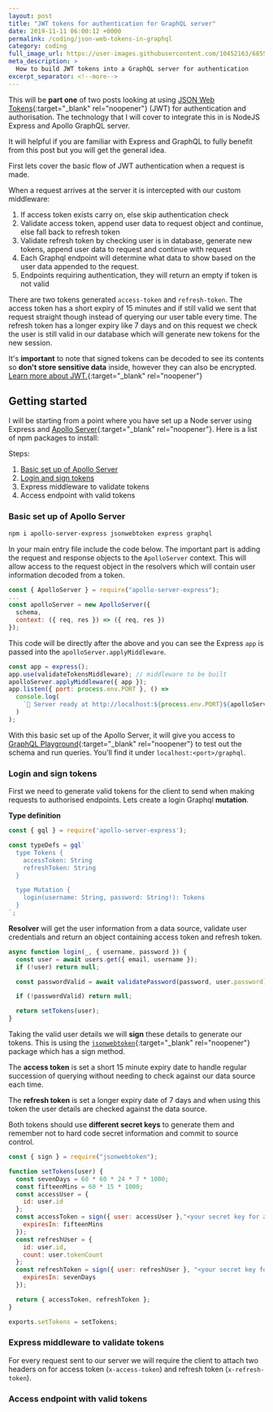 ```yaml
---
layout: post
title: "JWT tokens for authentication for GraphQL server"
date: 2019-11-11 06:00:12 +0000
permalink: /coding/json-web-tokens-in-graphql
category: coding
full_image_url: https://user-images.githubusercontent.com/10452163/68551611-a43d0a00-0406-11ea-963e-6f501b6a13ae.jpg
meta_description: >
  How to build JWT tokens into a GraphQL server for authentication
excerpt_separator: <!--more-->
---
```


This will be **part one** of two posts looking at using [JSON Web Tokens](https://jwt.io/){:target="\_blank" rel="noopener"} (JWT) for authentication and authorisation. The technology that I will cover to integrate this in is NodeJS Express and Apollo GraphQL server.

It will helpful if you are familiar with Express and GraphQL to fully benefit from this post but you will get the general idea.

First lets cover the basic flow of JWT authentication when a request is made.

<!--more-->

When a request arrives at the server it is intercepted with our custom middleware:

1. If access token exists carry on, else skip authentication check  
1. Validate access token, append user data to request object and continue, else fall back to refresh token
1. Validate refresh token by checking user is in database, generate new tokens, append user data to request and continue with request
1. Each Graphql endpoint will determine what data to show based on the user data appended to the request.
1. Endpoints requiring authentication, they will return an empty if token is not valid  

There are two tokens generated `access-token` and `refresh-token`. The access token has a short expiry of 15 minutes and if still valid we sent that request straight though instead of querying our user table every time. The refresh token has a longer expiry like 7 days and on this request we check the user is still valid in our database which will generate new tokens for the new session.

It's **important** to note that signed tokens can be decoded to see its contents so **don't store sensitive data** inside, however they can also be encrypted. [Learn more about JWT.](https://jwt.io/introduction/){:target="\_blank" rel="noopener"}

## Getting started

I will be starting from a point where you have set up a Node server using Express and [Apollo Server](https://www.apollographql.com/docs/apollo-server/){:target="\_blank" rel="noopener"}. Here is a list of npm packages to install:

Steps:

1. [Basic set up of Apollo Server](#basic-set-up-of-apollo-server)
1. [Login and sign tokens](#login-and-sign-tokens)
1. Express middleware to validate tokens
1. Access endpoint with valid tokens

### Basic set up of Apollo Server

```bash
npm i apollo-server-express jsonwebtoken express graphql
```

In your main entry file include the code below. The important part is adding the request and response objects to the `ApolloServer` context. This will allow access to the request object in the resolvers which will contain user information decoded from a token.

```javascript
const { ApolloServer } = require("apollo-server-express");
...
const apolloServer = new ApolloServer({
  schema,
  context: ({ req, res }) => ({ req, res })
});
```

This code will be directly after the above and you can see the Express `app` is passed into the `apolloServer.applyMiddleware`.  

```javascript
const app = express();
app.use(validateTokensMiddleware); // middleware to be built
apolloServer.applyMiddleware({ app });
app.listen({ port: process.env.PORT }, () =>
  console.log(
    `🚀 Server ready at http://localhost:${process.env.PORT}${apolloServer.graphqlPath}`
  )
);
```

With this basic set up of the Apollo Server, it will give you access to [GraphQL Playground](https://www.apollographql.com/docs/apollo-server/testing/graphql-playground/){:target="\_blank" rel="noopener"} to test out the schema and run queries. You'll find it under `localhost:<port>/graphql`.

### Login and sign tokens

First we need to generate valid tokens for the client to send when making requests to authorised endpoints. Lets create a login Graphql **mutation**.

**Type definition**

```javascript
const { gql } = require('apollo-server-express');

const typeDefs = gql`
  type Tokens {
    accessToken: String
    refreshToken: String
  }

  type Mutation {
    login(username: String, password: String!): Tokens
  }
`;
```

**Resolver** will get the user information from a data source, validate user credentials and return an object containing access token and refresh token.

```javascript
async function login(_, { username, password }) {
  const user = await users.get({ email, username });
  if (!user) return null;

  const passwordValid = await validatePassword(password, user.password);

  if (!passwordValid) return null;

  return setTokens(user);
}
```

Taking the valid user details we will **sign** these details to generate our tokens. This is using the [`jsonwebtoken`](https://www.npmjs.com/package/jsonwebtoken){:target="\_blank" rel="noopener"} package which has a sign method. 

The **access token** is set a short 15 minute expiry date to handle regular succession of querying without needing to check against our data source each time. 

The **refresh token** is set a longer expiry date of 7 days and when using this token the user details are checked against the data source.

Both tokens should use **different secret keys** to generate them and remember not to hard code secret information and commit to source control.  

```javascript
const { sign } = require("jsonwebtoken");

function setTokens(user) {
  const sevenDays = 60 * 60 * 24 * 7 * 1000;
  const fifteenMins = 60 * 15 * 1000;
  const accessUser = {
    id: user.id
  };
  const accessToken = sign({ user: accessUser },"<your secret key for access token>", {
    expiresIn: fifteenMins
  });
  const refreshUser = {
    id: user.id,
    count: user.tokenCount
  };
  const refreshToken = sign({ user: refreshUser }, "<your secret key for refresh token>", {
    expiresIn: sevenDays
  });

  return { accessToken, refreshToken };
}

exports.setTokens = setTokens;
```

### Express middleware to validate tokens

For every request sent to our server we will require the client to attach two headers on for access token (`x-access-token`) and refresh token (`x-refresh-token`).

### Access endpoint with valid tokens
